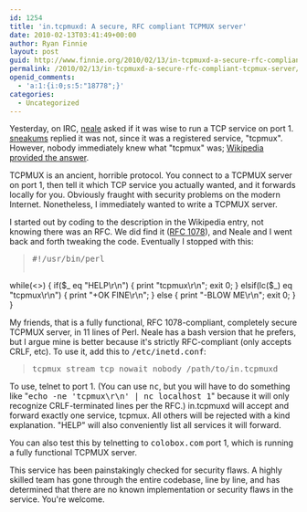 ```yaml
---
id: 1254
title: 'in.tcpmuxd: A secure, RFC compliant TCPMUX server'
date: 2010-02-13T03:41:49+00:00
author: Ryan Finnie
layout: post
guid: http://www.finnie.org/2010/02/13/in-tcpmuxd-a-secure-rfc-compliant-tcpmux-server/
permalink: /2010/02/13/in-tcpmuxd-a-secure-rfc-compliant-tcpmux-server/
openid_comments:
  - 'a:1:{i:0;s:5:"18778";}'
categories:
  - Uncategorized
---
```

Yesterday, on IRC, [neale](http://woozle.org/~neale/) asked if it was wise to run a TCP service on port 1. [sneakums](http://zork.net/~sneakums/) replied it was not, since it was a registered service, "tcpmux". However, nobody immediately knew what "tcpmux" was; [Wikipedia provided the answer](http://en.wikipedia.org/wiki/TCPMUX).

TCPMUX is an ancient, horrible protocol. You connect to a TCPMUX server on port 1, then tell it which TCP service you actually wanted, and it forwards locally for you. Obviously fraught with security problems on the modern Internet. Nonetheless, I immediately wanted to write a TCPMUX server.

I started out by coding to the description in the Wikipedia entry, not knowing there was an RFC. We did find it ([RFC 1078](http://www.faqs.org/rfcs/rfc1078.html)), and Neale and I went back and forth tweaking the code. Eventually I stopped with this:

> <pre>#!/usr/bin/perl

while(&lt;>) {
  if($_ eq "HELP\r\n") {
    print "tcpmux\r\n";
    exit 0;
  } elsif(lc($_) eq "tcpmux\r\n") {
    print "+OK FINE\r\n";
  } else {
    print "-BLOW ME\r\n";
    exit 0;
  }
}</pre>

My friends, that is a fully functional, RFC 1078-compliant, completely secure TCPMUX server, in 11 lines of Perl. Neale has a bash version that he prefers, but I argue mine is better because it's strictly RFC-compliant (only accepts CRLF, etc). To use it, add this to <tt>/etc/inetd.conf</tt>:

> <pre>tcpmux stream tcp nowait nobody /path/to/in.tcpmuxd</pre>

To use, telnet to port 1. (You can use <tt>nc</tt>, but you will have to do something like "<tt>echo -ne 'tcpmux\r\n' | nc localhost 1</tt>" because it will only recognize CRLF-terminated lines per the RFC.) in.tcpmuxd will accept and forward exactly one service, tcpmux. All others will be rejected with a kind explanation. "HELP" will also conveniently list all services it will forward.

You can also test this by telnetting to <tt>colobox.com</tt> port 1, which is running a fully functional TCPMUX server.

This service has been painstakingly checked for security flaws. A highly skilled team has gone through the entire codebase, line by line, and has determined that there are no known implementation or security flaws in the service. You're welcome.

